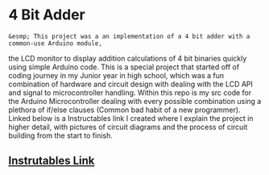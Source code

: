 # 4 Bit Adder
    &esmp; This project was a an implementation of a 4 bit adder with a common-use Arduino module, 
the LCD monitor to display addition calculations of 4 bit binaries quickly using simple
Arduino code. This is a special project that started off of coding journey in my Junior 
year in high school, which was a fun combination of hardware and circuit design with 
dealing with the LCD API and signal to microcontroller handling. Within this repo
is my src code for the Arduino Microcontroller dealing with every possible combination
using a plethora of if/else clauses (Common bad habit of a new programmer). Linked
below is a Instructables link I created where I explain the project in higher detail,
with pictures of circuit diagrams and the process of circuit building from the start 
to finish.

## [Instrutables Link](https://www.instructables.com/4-Bit-Adder-With-LCD-Monitor-and-Decimal-Conversio/)